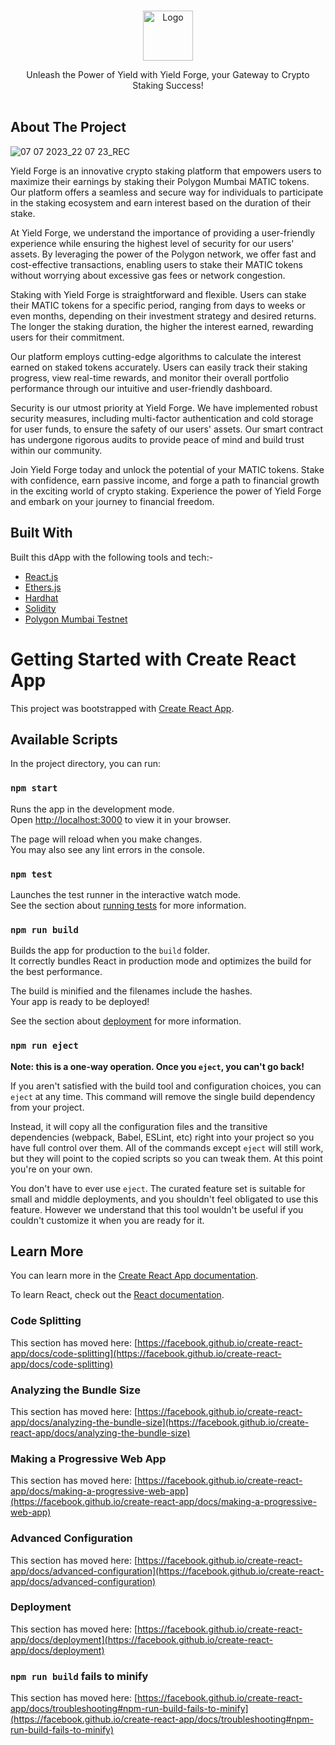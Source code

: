 <br/>
<p align="center">
  <a href="https://github.com/xnki7/Yield-Forge">
    <img src="https://yield-forge.vercel.app/static/media/Yield-Forge-transparent-1.6aec760b81d8a00af320.png" alt="Logo" width="80" height="80">
  </a>

  <p align="center">
    Unleash the Power of Yield with Yield Forge, your Gateway to Crypto Staking Success!
    <br/>
    <br/>
  </p>
</p>



## About The Project

![07 07 2023_22 07 23_REC](https://github.com/xnki7/Yield-Forge/assets/92376931/0918235f-3a9b-4d7d-8d35-7fb5e269544e)


Yield Forge is an innovative crypto staking platform that empowers users to maximize their earnings by staking their Polygon Mumbai MATIC tokens. Our platform offers a seamless and secure way for individuals to participate in the staking ecosystem and earn interest based on the duration of their stake.

At Yield Forge, we understand the importance of providing a user-friendly experience while ensuring the highest level of security for our users' assets. By leveraging the power of the Polygon network, we offer fast and cost-effective transactions, enabling users to stake their MATIC tokens without worrying about excessive gas fees or network congestion.

Staking with Yield Forge is straightforward and flexible. Users can stake their MATIC tokens for a specific period, ranging from days to weeks or even months, depending on their investment strategy and desired returns. The longer the staking duration, the higher the interest earned, rewarding users for their commitment.

Our platform employs cutting-edge algorithms to calculate the interest earned on staked tokens accurately. Users can easily track their staking progress, view real-time rewards, and monitor their overall portfolio performance through our intuitive and user-friendly dashboard.

Security is our utmost priority at Yield Forge. We have implemented robust security measures, including multi-factor authentication and cold storage for user funds, to ensure the safety of our users' assets. Our smart contract has undergone rigorous audits to provide peace of mind and build trust within our community.

Join Yield Forge today and unlock the potential of your MATIC tokens. Stake with confidence, earn passive income, and forge a path to financial growth in the exciting world of crypto staking. Experience the power of Yield Forge and embark on your journey to financial freedom.

## Built With

Built this dApp with the following tools and tech:-

* [React.js]()
* [Ethers.js]()
* [Hardhat]()
* [Solidity]()
* [Polygon Mumbai Testnet]()


# Getting Started with Create React App

This project was bootstrapped with [Create React App](https://github.com/facebook/create-react-app).

## Available Scripts

In the project directory, you can run:

### `npm start`

Runs the app in the development mode.\
Open [http://localhost:3000](http://localhost:3000) to view it in your browser.

The page will reload when you make changes.\
You may also see any lint errors in the console.

### `npm test`

Launches the test runner in the interactive watch mode.\
See the section about [running tests](https://facebook.github.io/create-react-app/docs/running-tests) for more information.

### `npm run build`

Builds the app for production to the `build` folder.\
It correctly bundles React in production mode and optimizes the build for the best performance.

The build is minified and the filenames include the hashes.\
Your app is ready to be deployed!

See the section about [deployment](https://facebook.github.io/create-react-app/docs/deployment) for more information.

### `npm run eject`

**Note: this is a one-way operation. Once you `eject`, you can't go back!**

If you aren't satisfied with the build tool and configuration choices, you can `eject` at any time. This command will remove the single build dependency from your project.

Instead, it will copy all the configuration files and the transitive dependencies (webpack, Babel, ESLint, etc) right into your project so you have full control over them. All of the commands except `eject` will still work, but they will point to the copied scripts so you can tweak them. At this point you're on your own.

You don't have to ever use `eject`. The curated feature set is suitable for small and middle deployments, and you shouldn't feel obligated to use this feature. However we understand that this tool wouldn't be useful if you couldn't customize it when you are ready for it.

## Learn More

You can learn more in the [Create React App documentation](https://facebook.github.io/create-react-app/docs/getting-started).

To learn React, check out the [React documentation](https://reactjs.org/).

### Code Splitting

This section has moved here: [https://facebook.github.io/create-react-app/docs/code-splitting](https://facebook.github.io/create-react-app/docs/code-splitting)

### Analyzing the Bundle Size

This section has moved here: [https://facebook.github.io/create-react-app/docs/analyzing-the-bundle-size](https://facebook.github.io/create-react-app/docs/analyzing-the-bundle-size)

### Making a Progressive Web App

This section has moved here: [https://facebook.github.io/create-react-app/docs/making-a-progressive-web-app](https://facebook.github.io/create-react-app/docs/making-a-progressive-web-app)

### Advanced Configuration

This section has moved here: [https://facebook.github.io/create-react-app/docs/advanced-configuration](https://facebook.github.io/create-react-app/docs/advanced-configuration)

### Deployment

This section has moved here: [https://facebook.github.io/create-react-app/docs/deployment](https://facebook.github.io/create-react-app/docs/deployment)

### `npm run build` fails to minify

This section has moved here: [https://facebook.github.io/create-react-app/docs/troubleshooting#npm-run-build-fails-to-minify](https://facebook.github.io/create-react-app/docs/troubleshooting#npm-run-build-fails-to-minify)
